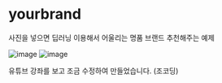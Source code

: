 # yourbrand
사진을 넣으면 딥러닝 이용해서 어울리는 명품 브랜드 추천해주는 예제

![image](https://user-images.githubusercontent.com/65226760/129318355-4dfb1b2c-95ab-4556-9d69-7d6caaa46111.png)
![image](https://user-images.githubusercontent.com/65226760/129318458-c1b5117c-0053-4795-a1b9-6013854ef382.png)

유튜브 강좌를 보고 조금 수정하여 만들었습니다. (조코딩)


